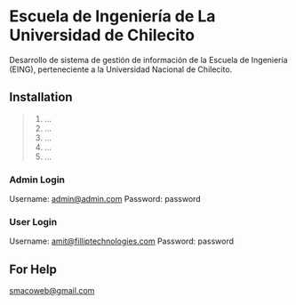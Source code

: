# Escuela de Ingeniería de La Universidad de Chilecito
Desarrollo de sistema de gestión de información de la Escuela de Ingeniería (EING), perteneciente a la Universidad Nacional de Chilecito.

## Installation

> 1. ...
> 2. ...
> 3. ...
> 4. ...
> 5. ...
    
### Admin Login
Username: admin@admin.com Password: password

### User Login
Username: amit@filliptechnologies.com Password: password

## For Help
smacoweb@gmail.com